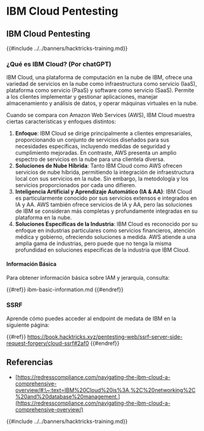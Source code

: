 # IBM Cloud Pentesting

## IBM Cloud Pentesting

{{#include ../../banners/hacktricks-training.md}}

### ¿Qué es IBM Cloud? (Por chatGPT)

IBM Cloud, una plataforma de computación en la nube de IBM, ofrece una variedad de servicios en la nube como infraestructura como servicio (IaaS), plataforma como servicio (PaaS) y software como servicio (SaaS). Permite a los clientes implementar y gestionar aplicaciones, manejar almacenamiento y análisis de datos, y operar máquinas virtuales en la nube.

Cuando se compara con Amazon Web Services (AWS), IBM Cloud muestra ciertas características y enfoques distintos:

1. **Enfoque**: IBM Cloud se dirige principalmente a clientes empresariales, proporcionando un conjunto de servicios diseñados para sus necesidades específicas, incluyendo medidas de seguridad y cumplimiento mejoradas. En contraste, AWS presenta un amplio espectro de servicios en la nube para una clientela diversa.
2. **Soluciones de Nube Híbrida**: Tanto IBM Cloud como AWS ofrecen servicios de nube híbrida, permitiendo la integración de infraestructura local con sus servicios en la nube. Sin embargo, la metodología y los servicios proporcionados por cada uno difieren.
3. **Inteligencia Artificial y Aprendizaje Automático (IA & AA)**: IBM Cloud es particularmente conocido por sus servicios extensos e integrados en IA y AA. AWS también ofrece servicios de IA y AA, pero las soluciones de IBM se consideran más completas y profundamente integradas en su plataforma en la nube.
4. **Soluciones Específicas de la Industria**: IBM Cloud es reconocido por su enfoque en industrias particulares como servicios financieros, atención médica y gobierno, ofreciendo soluciones a medida. AWS atiende a una amplia gama de industrias, pero puede que no tenga la misma profundidad en soluciones específicas de la industria que IBM Cloud.

#### Información Básica

Para obtener información básica sobre IAM y jerarquía, consulta:

{{#ref}}
ibm-basic-information.md
{{#endref}}

### SSRF

Aprende cómo puedes acceder al endpoint de medata de IBM en la siguiente página:

{{#ref}}
https://book.hacktricks.xyz/pentesting-web/ssrf-server-side-request-forgery/cloud-ssrf#2af0
{{#endref}}

## Referencias

- [https://redresscompliance.com/navigating-the-ibm-cloud-a-comprehensive-overview/#:\~:text=IBM%20Cloud%20is%3A,%2C%20networking%2C%20and%20database%20management.](https://redresscompliance.com/navigating-the-ibm-cloud-a-comprehensive-overview/)

{{#include ../../banners/hacktricks-training.md}}

